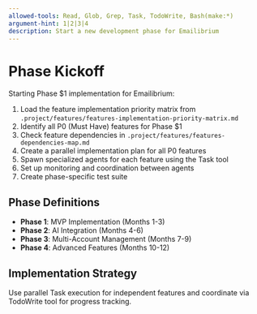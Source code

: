 ```yaml
---
allowed-tools: Read, Glob, Grep, Task, TodoWrite, Bash(make:*)
argument-hint: 1|2|3|4
description: Start a new development phase for Emailibrium
---
```


# Phase Kickoff

Starting Phase $1 implementation for Emailibrium:

1. Load the feature implementation priority matrix from `.project/features/features-implementation-priority-matrix.md`
2. Identify all P0 (Must Have) features for Phase $1
3. Check feature dependencies in `.project/features/features-dependencies-map.md`
4. Create a parallel implementation plan for all P0 features
5. Spawn specialized agents for each feature using the Task tool
6. Set up monitoring and coordination between agents
7. Create phase-specific test suite

## Phase Definitions

- **Phase 1**: MVP Implementation (Months 1-3)
- **Phase 2**: AI Integration (Months 4-6)
- **Phase 3**: Multi-Account Management (Months 7-9)
- **Phase 4**: Advanced Features (Months 10-12)

## Implementation Strategy

Use parallel Task execution for independent features and coordinate via TodoWrite tool for progress tracking.
